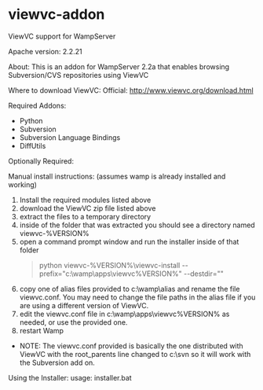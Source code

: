 viewvc-addon
============

ViewVC support for WampServer

Apache version: 2.2.21

About:
 This is an addon for WampServer 2.2a that enables browsing Subversion/CVS repositories using ViewVC

Where to download ViewVC:
 Official: http://www.viewvc.org/download.html

Required Addons:
 * Python
 * Subversion
 * Subversion Language Bindings
 * DiffUtils

Optionally Required:

Manual install instructions:
 (assumes wamp is already installed and working)

 1. Install the required modules listed above
 2. download the ViewVC zip file listed above
 3. extract the files to a temporary directory
 4. inside of the folder that was extracted you should see a directory named
    viewvc-%VERSION%
 5. open a command prompt window and run the installer inside of that folder
    > python viewvc-%VERSION%\viewvc-install --prefix="c:\wamp\apps\viewvc%VERSION%" --destdir=""
 6. copy one of alias files provided to c:\wamp\alias and rename the file viewvc.conf. You may
    need to change the file paths in the alias file if you are using a different version of ViewVC.
 7. edit the viewvc.conf file in c:\wamp\apps\viewvc%VERSION% as needed, or use the provided one.
 8. restart Wamp

 * NOTE: The viewvc.conf provided is basically the one distributed with ViewVC with the root_parents
  line changed to c:\svn so it will work with the Subversion add on.

Using the Installer:
 usage: installer.bat

